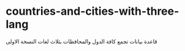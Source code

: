 # countries-and-cities-with-three-lang
قاعدة بيانات تجمع كافة الدول والمحافظات بثلاث لغات النسخة الاولى
